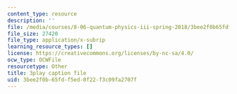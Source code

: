 ```yaml
---
content_type: resource
description: ''
file: /media/courses/8-06-quantum-physics-iii-spring-2018/3bee2f0b65fdf5ed0f22f3c09fa2707f_0AM6arPSszI.srt
file_size: 27420
file_type: application/x-subrip
learning_resource_types: []
license: https://creativecommons.org/licenses/by-nc-sa/4.0/
ocw_type: OCWFile
resourcetype: Other
title: 3play caption file
uid: 3bee2f0b-65fd-f5ed-0f22-f3c09fa2707f
---
```

